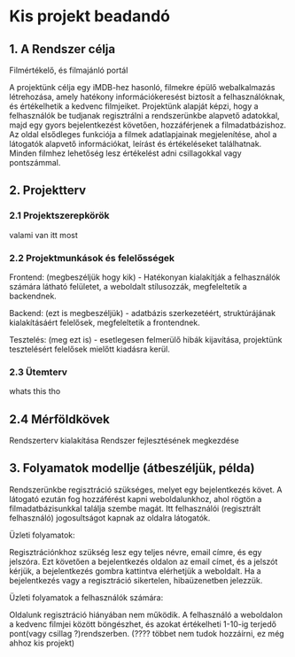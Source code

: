 # Kis projekt beadandó
## 1. A Rendszer célja
Filmértékelő, és filmajánló portál

A projektünk célja egy iMDB-hez hasonló, filmekre épülő webalkalmazás létrehozása, amely hatékony információkeresést biztosít a felhasználóknak, és értékelhetik a kedvenc filmjeiket.
Projektünk alapját képzi, hogy a felhasználók be tudjanak regisztrálni a rendszerünkbe alapvető adatokkal, majd egy gyors bejelentkezést követően, hozzáférjenek a filmadatbázishoz. 
Az oldal elsődleges funkciója a filmek adatlapjainak megjelenítése, ahol a látogatók alapvető információkat, leírást és értékeléseket találhatnak. Minden filmhez lehetőség lesz értékelést adni csillagokkal vagy pontszámmal.
## 2. Projektterv 
### 2.1 Projektszerepkörök
valami van itt most
### 2.2 Projektmunkások és felelősségek
Frontend: (megbeszéljük hogy kik) - Hatékonyan kialakítják a felhasználók számára látható felületet, a weboldalt stílusozzák, megfeleltetik a backendnek.

Backend: (ezt is megbeszéljük) - adatbázis szerkezetéért, struktúrájának kialakításáért felelősek, megfeleltetik a frontendnek.

Tesztelés: (meg ezt is) - esetlegesen felmerülő hibák kijavítása, projektünk tesztelésért felelősek mielőtt kiadásra kerül.

### 2.3 Ütemterv 
whats this tho

## 2.4 Mérföldkövek
Rendszerterv kialakítása
Rendszer fejlesztésének megkezdése 

## 3. Folyamatok modellje (átbeszéljük, példa)

Rendszerünkbe regisztráció szükséges, melyet egy bejelentkezés követ. A látogató ezután fog hozzáférést kapni weboldalunkhoz, ahol rögtön a filmadatbázisunkkal találja szembe magát. Itt felhasználói (regisztrált felhasználó) jogosultságot kapnak az oldalra látogatók.

Üzleti folyamatok:

Regisztrációnkhoz szükség lesz egy teljes névre, email címre, és egy jelszóra. Ezt követően a bejelentkezés oldalon az email címet, és a jelszót kérjük, a bejelentkezés gombra kattintva elérhetjük a weboldalt. Ha a bejelentkezés vagy a regisztráció sikertelen, hibaüzenetben jelezzük.

Üzleti folyamatok a felhasználók számára:
 
Oldalunk regisztráció hiányában nem működik. A felhasználó a weboldalon a kedvenc filmjei között böngészhet, és azokat értékelheti 1-10-ig terjedő pont(vagy csillag ?)rendszerben.
(???? többet nem tudok hozzáírni, ez még ahhoz kis projekt)


